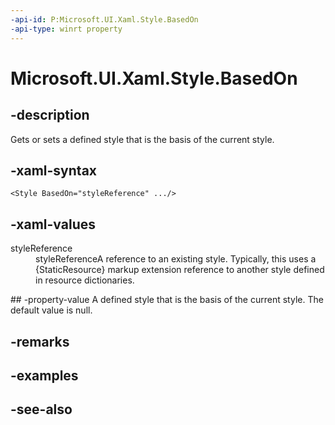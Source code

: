 ```yaml
---
-api-id: P:Microsoft.UI.Xaml.Style.BasedOn
-api-type: winrt property
---
```


<!-- Property syntax
public Microsoft.UI.Xaml.Style BasedOn { get;  set; }
-->

# Microsoft.UI.Xaml.Style.BasedOn

## -description

Gets or sets a defined style that is the basis of the current style.

## -xaml-syntax

```xaml
<Style BasedOn="styleReference" .../>
```

## -xaml-values
<dl><dt>styleReference</dt><dd>styleReferenceA reference to an existing style. Typically, this uses a {StaticResource} markup extension reference to another style defined in resource dictionaries.</dd>
</dl>
## -property-value
A defined style that is the basis of the current style. The default value is null.

## -remarks

## -examples

## -see-also
